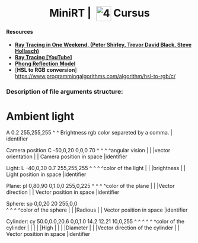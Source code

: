 <!--HEADER-->
<h1 align="center"> MiniRT | 
  <picture>
  <source media="(prefers-color-scheme: dark)" srcset="https://cdn.simpleicons.org/42/white">
  <img alt="42" width=40 align="center" src="https://cdn.simpleicons.org/42/Black">
 </picture>
 Cursus 
 <!--<img alt="Complete" src="https://raw.githubusercontent.com/Mqxx/GitHub-Markdown/main/blockquotes/badge/dark-theme/complete.svg">-->
</h1>
<!--FINISH HEADER-->


#### Resources
* [**Ray Tracing in One Weekend, (Peter Shirley, Trevor David Black, Steve Hollasch)**](https://raytracing.github.io/)
* [**Ray Tracing [YouTube]**](https://youtu.be/gfW1Fhd9u9Q?si=BI667gXh8sOryeaU)
* [**Phong Reflection Model**](https://en.wikipedia.org/wiki/Phong_reflection_model)
* [**HSL to RGB conversion**] https://www.programmingalgorithms.com/algorithm/hsl-to-rgb/c/

### Description of file arguments structure:
# Ambient light
A 0.2            255,255,255
^  ^ Brightness        rgb color separeted by a comma.
| identifier  

Camera position
C -50,0,20       0,0,0     70
^   ^               ^      ^angular vision
|   |               |vector orientation
|   | Camera position in space
|identifier  

Light:
L -40,0,30       0.7              255,255,255 
^   ^             ^                   ^color of the light
|   |             |brightness
|   | Light position in  space
|identifier  

Plane:
pl 0,80,90      0,1.0,0          255,0,225
^   ^             ^                   ^color of the plane
|   |             |Vector direction
|   | Vector position in space
|identifier  

Sphere:
sp 0,0,20        20               255,0,0     
^   ^             ^                   ^color of the sphere
|   |             |Radious
|   | Vector position in space
|identifier  


Cylinder:
cy  50.0,0.0,20.6 0,0,1.0          14.2  12.21      10,0,255
^   ^              ^                ^      ^         ^color of the cylinder
|   |              |                |      |High
|   |              |                |Diameter
|   |              |Vector direction of the cylinder
|   | Vector position in space
|identifier  
